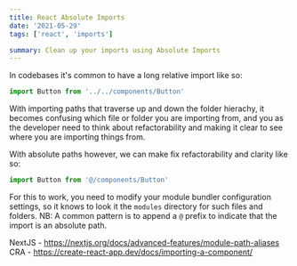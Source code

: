 ```yaml
---
title: React Absolute Imports
date: '2021-05-29'
tags: ['react', 'imports']

summary: Clean up your imports using Absolute Imports
---
```


In codebases it's common to have a long relative import like so:

```javascript
import Button from '../../components/Button'
```

With importing paths that traverse up and down the folder hierachy, it becomes confusing which file or folder you are importing from, and you as the developer need to think about refactorability and making it clear to see where you are importing things from.

With absolute paths however, we can make fix refactorability and clarity like so:

```javascript
import Button from '@/components/Button'
```

For this to work, you need to modify your module bundler configuration settings, so it knows to look it the `modules` directory for such files and folders.
NB: A common pattern is to append a `@` prefix to indicate that the import is an absolute path.

NextJS - https://nextjs.org/docs/advanced-features/module-path-aliases
CRA - https://create-react-app.dev/docs/importing-a-component/
